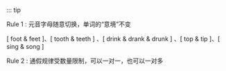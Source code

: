 ::: tip

Rule 1 : 元音字母随意切换，单词的“意境”不变

[ foot & feet ]、[ tooth & teeth ] 、[ drink & drank & drunk ] 、[ top & tip ]、[ sing & song ]

Rule 2 : 通假规律受数量限制，可以一对一，也可以一对多